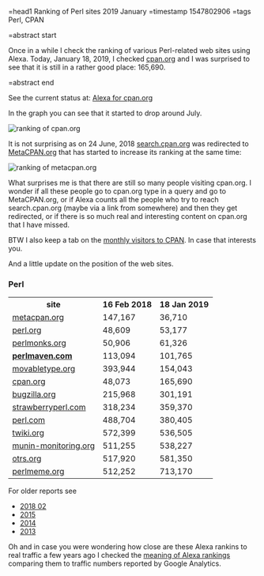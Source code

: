 =head1 Ranking of Perl sites 2019 January
=timestamp 1547802906
=tags Perl, CPAN

=abstract start

Once in a while I check the ranking of various Perl-related web sites using Alexa.
Today, January 18, 2019, I checked <a href="https://cpan.org">cpan.org</a> and I was surprised to see that it is still
in a rather good place: 165,690.

=abstract end

See the current status at: <a href="https://www.alexa.com/siteinfo/cpan.org">Alexa for cpan.org</a>

In the graph you can see that it started to drop around July.

<img src="/img/alexa-cpan-org-20190118.png" title="ranking of cpan.org">

It is not surprising as on 24 June, 2018
<a href="https://search.cpan.org/">search.cpan.org</a> was redirected to <a
href="https://metacpan.org/">MetaCPAN.org</a> that has started to increase its
ranking at the same time:

<img src="/img/alexa-metacpan-org-20190118.png" title="ranking of metacpan.org">

What surprises me is that there are still so many people visiting cpan.org. I wonder if
all these people go to cpan.org type in a query and go to MetaCPAN.org, or if Alexa
counts all the people who try to reach search.cpan.org (maybe via a link from somewhere)
and then they get redirected, or if there is so much real and interesting content on cpan.org
that I have missed.

BTW I also keep a tab on the <a href="/cpan-number-of-visits.html">monthly visitors to CPAN</a>.
In case that interests you.

And a little update on the position of the web sites.

<h3>Perl</h3>
<table class="popularity">
<tr><th>site</th>                                                                           <th>16 Feb 2018</th>  <th>18 Jan 2019</th></tr>
<tr><td><a href="http://metacpan.org/" rel="nofollow">metacpan.org</a></td>                 <td>147,167</td>      <td>36,710</td></tr>
<tr><td><a href="http://perl.org/" rel="nofollow">perl.org</a></td>                         <td>48,609</td>       <td>53,177</td></tr>
<tr><td><a href="http://perlmonks.org/" rel="nofollow">perlmonks.org</a></td>               <td>50,906</td>       <td>61,326</td></tr>
<tr><td><a href="http://perlmaven.com/"><b>perlmaven.com</b></a></td>                       <td>113,094</td>      <td>101,765</td></tr>
<tr><td><a href="https://movabletype.org/" rel="nofollow">movabletype.org</a></td>          <td>393,944</td>      <td>154,043</td></tr>
<tr><td><a href="http://cpan.org/" rel="nofollow">cpan.org</a></td>                         <td>48,073</td>       <td>165,690</td></tr>
<tr><td><a href="http://bugzilla.org/" rel="nofollow">bugzilla.org</a></td>                 <td>215,968</td>      <td>301,191</td></tr>
<tr><td><a href="http://strawberryperl.com/" rel="nofollow">strawberryperl.com</a></td>     <td>318,234</td>      <td>359,370</td></tr>
<tr><td><a href="http://perl.com/" rel="nofollow">perl.com</a></td>                         <td>488,704</td>      <td>380,405</td></tr>
<tr><td><a href="http://twiki.org/" rel="nofollow">twiki.org</a></td>                       <td>572,399</td>      <td>536,505</td></tr>
<tr><td><a href="http://munin-monitoring.org/" rel="nofollow">munin-monitoring.org</a></td> <td>511,255</td>      <td>538,227</td></tr>
<tr><td><a href="http://otrs.org/" rel="nofollow">otrs.org</a></td>                         <td>517,920</td>      <td>581,350</td></tr>
<tr><td><a href="http://perlmeme.org/" rel="nofollow">perlmeme.org</a></td>                 <td>512,252</td>      <td>713,170</td></tr>
</table>


For older reports see

<ul>
<li><a href="/the-popularity-of-perl-in-2018-02.html">2018 02</a></li>
<li><a href="/the-popularity-of-perl-in-2015.html">2015</a></li>
<li><a href="/the-popularity-of-perl-in-2014.html">2014</a></li>
<li><a href="/the-popularity-of-perl-in-2013.html">2013</a></li>
</ul>


Oh and in case you were wondering how close are these Alexa rankins to real traffic
a few years ago I checked the <a href="/meaning-of-alexa-rankings.html">meaning of Alexa rankings</a>
comparing them to traffic numbers reported by Google Analytics.
